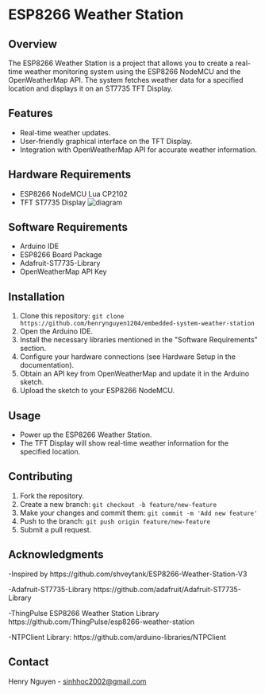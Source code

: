 # ESP8266 Weather Station

## Overview

The ESP8266 Weather Station is a project that allows you to create a real-time weather monitoring system using the ESP8266 NodeMCU and the OpenWeatherMap API. The system fetches weather data for a specified location and displays it on an ST7735 TFT Display.

## Features

- Real-time weather updates.
- User-friendly graphical interface on the TFT Display.
- Integration with OpenWeatherMap API for accurate weather information.

## Hardware Requirements

- ESP8266 NodeMCU Lua CP2102
- TFT ST7735 Display
![diagram](https://github.com/henrynguyen1204/embedded-system-weather-station/assets/151434273/e1b8a077-3d13-45ae-a90e-c3687a086cbc)

## Software Requirements


- Arduino IDE
- ESP8266 Board Package
- Adafruit-ST7735-Library
- OpenWeatherMap API Key

## Installation

1. Clone this repository: `git clone https://github.com/henrynguyen1204/embedded-system-weather-station`
2. Open the Arduino IDE.
3. Install the necessary libraries mentioned in the "Software Requirements" section.
4. Configure your hardware connections (see Hardware Setup in the documentation).
5. Obtain an API key from OpenWeatherMap and update it in the Arduino sketch.
6. Upload the sketch to your ESP8266 NodeMCU.

## Usage

- Power up the ESP8266 Weather Station.
- The TFT Display will show real-time weather information for the specified location.


## Contributing

1. Fork the repository.
2. Create a new branch: `git checkout -b feature/new-feature`
3. Make your changes and commit them: `git commit -m 'Add new feature'`
4. Push to the branch: `git push origin feature/new-feature`
5. Submit a pull request.


## Acknowledgments
<p>-Inspired by https://github.com/shveytank/ESP8266-Weather-Station-V3</p>
<p>-Adafruit-ST7735-Library https://github.com/adafruit/Adafruit-ST7735-Library</p>
<p>-ThingPulse ESP8266 Weather Station Library https://github.com/ThingPulse/esp8266-weather-station</p>
<p>-NTPClient Library: https://github.com/arduino-libraries/NTPClient</p>

## Contact

Henry Nguyen - sinhhoc2002@gmail.com

